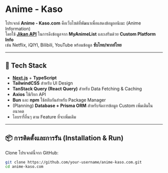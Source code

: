 # Anime - Kaso

โปรเจกต์ **Anime - Kaso.com** คือเว็บไซต์ที่พัฒนาเพื่อแสดงข้อมูลอนิเมะ (Anime Information)  
โดยใช้ **[Jikan API](https://jikan.moe)** ในการดึงข้อมูลจาก **MyAnimeList** และเสริมด้วย **Custom Platform Info**  
เช่น Netflix, iQIYI, Bilibili, YouTube พร้อมข้อมูล **ซับไทย/พากย์ไทย**

---

## 🚀 Tech Stack

- **[Next.js](https://nextjs.org/)** + **TypeScript**
- **TailwindCSS** สำหรับ UI Design
- **TanStack Query (React Query)** สำหรับ Data Fetching & Caching
- **Axios** ใช้เรียก API
- **Bun** และ **npm** ใช้สลับกันสำหรับ Package Manager
- (Planning) **Database + Prisma ORM** สำหรับจัดการข้อมูล Custom เพิ่มเติมในอนาคต
- ไลบรารี่อื่นๆ ตาม Feature ที่จะเพิ่มเติม

---

## 📦 การติดตั้งและการรัน (Installation & Run)

Clone โปรเจกต์นี้จาก GitHub:

```bash
git clone https://github.com/your-username/anime-kaso.com.git
cd anime-kaso.com
